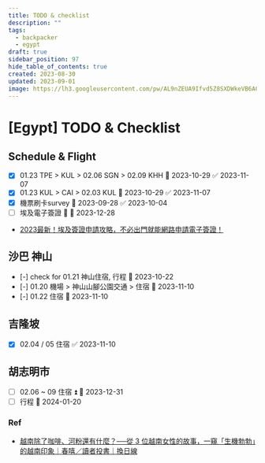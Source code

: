 ```yaml
---
title: TODO & checklist
description: ""
tags:
  - backpacker
  - egypt
draft: true
sidebar_position: 97
hide_table_of_contents: true
created: 2023-08-30
updated: 2023-09-01
image: https://lh3.googleusercontent.com/pw/AL9nZEUA9Ifvd5Z8SXDWkeVB6AC4MPGwnXaL6kBXNPoXwOQQ2jOcZ1Jw_0p8TKK8C3ZX0e67_FOY15eDrm7aaXSQJcKtoUzC80SAQEHsaBy6qS2AqNNs5VUFNXBKm439y_1wkvmDl-PnL8ReojnIumNlEvOXBg=w800-no?authuser=0
---
```


[Egypt] TODO & Checklist
===============================

## Schedule & Flight ##

- [x] 01.23 TPE > KUL > 02.06 SGN > 02.09 KHH 📅 2023-10-29 ✅ 2023-11-07
- [x] 01.23 KUL > CAI > 02.03 KUL 📅 2023-10-29 ✅ 2023-11-07
- [x] 機票刷卡survey 📅 2023-09-28 ✅ 2023-10-04
- [ ] 埃及電子簽證 🔺 📅 2023-12-28
- [2023最新！埃及簽證申請攻略，不必出門就能網路申請電子簽證！](https://ninetyroadtravel.com/egypt/visa-2/)

## 沙巴 神山

- [-] check for 01.21 神山住宿, 行程 📅 2023-10-22
- [-] 01.20 機場 > 神山山腳公園交通 > 住宿 📅 2023-11-10
- [-] 01.22 住宿 📅 2023-11-10

## 吉隆坡

- [x] 02.04 / 05 住宿 ✅ 2023-11-10

## 胡志明市

- [ ] 02.06 ~ 09 住宿 ⏫ 📅 2023-12-31
- [ ] 行程 📅 2024-01-20 

### Ref

- [越南除了咖啡、河粉還有什麼？──從 3 位越南女性的故事，一窺「生機勃勃」的越南印象｜春嘻／讀者投書｜換日線](https://crossing.cw.com.tw/article/18484)
